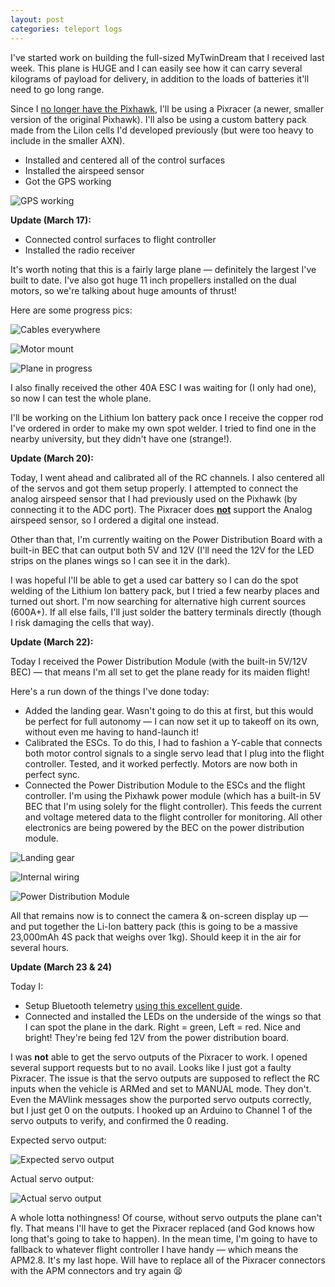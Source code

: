 ```yaml
---
layout: post
categories: teleport logs
---
```


I've started work on building the full-sized MyTwinDream that I received last week. This plane is HUGE and I can easily see how it can carry several kilograms of payload for delivery, in addition to the loads of batteries it'll need to go long range.

Since I [no longer have the Pixhawk](/teleport/logs/mini-waypoint-attempt-6/), I'll be using a Pixracer (a newer, smaller version of the original Pixhawk). I'll also be using a custom battery pack made from the LiIon cells I'd developed previously (but were too heavy to include in the smaller AXN).

- Installed and centered all of the control surfaces
- Installed the airspeed sensor
- Got the GPS working

![GPS working](/assets/projects/teleport/fullsize-gps-working.png)

**Update (March 17):**

- Connected control surfaces to flight controller
- Installed the radio receiver

It's worth noting that this is a fairly large plane &mdash; definitely the largest I've built to date. I've also got huge 11 inch propellers installed on the dual motors, so we're talking about huge amounts of thrust!

Here are some progress pics:

![Cables everywhere](/assets/projects/teleport/cables-inside-hull.png)

![Motor mount](/assets/projects/teleport/motor-mount.png)

![Plane in progress](/assets/projects/teleport/plane-not-complete.png)

I also finally received the other 40A ESC I was waiting for (I only had one), so now I can test the whole plane.

I'll be working on the Lithium Ion battery pack once I receive the copper rod I've ordered in order to make my own spot welder. I tried to find one in the nearby university, but they didn't have one (strange!).

**Update (March 20):**

Today, I went ahead and calibrated all of the RC channels. I also centered all of the servos and got them setup properly. I attempted to connect the analog airspeed sensor that I had previously used on the Pixhawk (by connecting it to the ADC port). The Pixracer does [**not**](https://www.rcgroups.com/forums/showthread.php?2576614-Pixracer-Autopilot-the-new-PIXHAWK-generation-is-available/page149) support the Analog airspeed sensor, so I ordered a digital one instead.

Other than that, I'm currently waiting on the Power Distribution Board with a built-in BEC that can output both 5V and 12V (I'll need the 12V for the LED strips on the planes wings so I can see it in the dark).

I was hopeful I'll be able to get a used car battery so I can do the spot welding of the Lithium Ion battery pack, but I tried a few nearby places and turned out short. I'm now searching for alternative high current sources (600A+). If all else fails, I'll just solder the battery terminals directly (though I risk damaging the cells that way).

**Update (March 22):**

Today I received the Power Distribution Module (with the built-in 5V/12V BEC) &mdash; that means I'm all set to get the plane ready for its maiden flight!

Here's a run down of the things I've done today:
- Added the landing gear. Wasn't going to do this at first, but this would be perfect for full autonomy &mdash; I can now set it up to takeoff on its own, without even me having to hand-launch it!
- Calibrated the ESCs. To do this, I had to fashion a Y-cable that connects both motor control signals to a single servo lead that I plug into the flight controller. Tested, and it worked perfectly. Motors are now both in perfect sync.
- Connected the Power Distribution Module to the ESCs and the flight controller. I'm using the Pixhawk power module (which has a built-in 5V BEC that I'm using solely for the flight controller). This feeds the current and voltage metered data to the flight controller for monitoring. All other electronics are being powered by the BEC on the power distribution module. 

![Landing gear](/assets/projects/teleport/plane-landing-gear.png)

![Internal wiring](/assets/projects/teleport/plane-internal-wiring.png)

![Power Distribution Module](/assets/projects/teleport/plane-pdm.png)

All that remains now is to connect the camera & on-screen display up &mdash; and put together the Li-Ion battery pack (this is going to be a massive 23,000mAh 4S pack that weighs over 1kg). Should keep it in the air for several hours.

**Update (March 23 & 24)**

Today I:

- Setup Bluetooth telemetry [using this excellent guide](http://diydrones.com/profiles/blogs/connecting-your-phone-tablet-or-laptop-to-apm-pixhawk-using-bluet).
- Connected and installed the LEDs on the underside of the wings so that I can spot the plane in the dark. Right = green, Left = red. Nice and bright! They're being fed 12V from the power distribution board.

I was **not** able to get the servo outputs of the Pixracer to work. I opened several support requests but to no avail. Looks like I just got a faulty Pixracer. The issue is that the servo outputs are supposed to reflect the RC inputs when the vehicle is ARMed and set to MANUAL mode. They don't. Even the MAVlink messages show the purported servo outputs correctly, but I just get 0 on the outputs. I hooked up an Arduino to Channel 1 of the servo outputs to verify, and confirmed the 0 reading.

Expected servo output:

![Expected servo output](/assets/projects/teleport/expected-servo-output.png)

Actual servo output:

![Actual servo output](/assets/projects/teleport/actual-servo-output.png)

A whole lotta nothingness! Of course, without servo outputs the plane can't fly. That means I'll have to get the Pixracer replaced (and God knows how long that's going to take to happen). In the mean time, I'm going to have to fallback to whatever flight controller I have handy &mdash; which means the APM2.8. It's my last hope. Will have to replace all of the Pixracer connectors with the APM connectors and try again 😫


